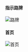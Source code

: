 
#### 指示路牌
![路牌](https://github.com/BLiYing/MyDemo/blob/master/app/src/main/java/com/example/images/%E7%AB%99%E7%89%8C%E5%8A%A8%E7%94%BB.gif)

#### 首页
![首页](https://github.com/BLiYing/MyDemo/blob/master/app/src/main/java/com/example/images/WechatIMG24.jpeg)

